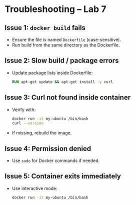 # Troubleshooting – Lab 7

## Issue 1: `docker build` fails
- Ensure the file is named `Dockerfile` (case-sensitive).
- Run build from the same directory as the Dockerfile.

## Issue 2: Slow build / package errors
- Update package lists inside Dockerfile:
  ```dockerfile
  RUN apt-get update && apt-get install -y curl
  ```

## Issue 3: Curl not found inside container
- Verify with:
  ```bash
  docker run -it my-ubuntu /bin/bash
  curl --version
  ```
- If missing, rebuild the image.

## Issue 4: Permission denied
- Use `sudo` for Docker commands if needed.

## Issue 5: Container exits immediately
- Use interactive mode:
  ```bash
  docker run -it my-ubuntu /bin/bash
  ```
